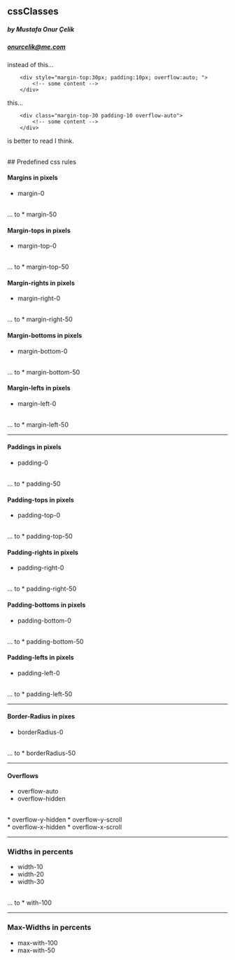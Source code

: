 ## cssClasses
##### by Mustafa Onur Çelik
##### onurcelik@me.com 

instead of this...
```
    <div style="margin-top:30px; padding:10px; overflow:auto; ">
        <!-- some content -->
    </div>
```

this...
```
    <div class="margin-top-30 padding-10 overflow-auto">
        <!-- some content -->
    </div>
```

is better to read I think.

<br>
## Predefined css rules
<br>

#### Margins in pixels
* margin-0
<br>
... to
* margin-50


#### Margin-tops in pixels
* margin-top-0
<br>
... to
* margin-top-50


#### Margin-rights in pixels
* margin-right-0
<br>
... to
* margin-right-50


#### Margin-bottoms in pixels
* margin-bottom-0
<br>
... to
* margin-bottom-50


#### Margin-lefts in pixels
* margin-left-0
<br>
... to
* margin-left-50

<hr>

#### Paddings in pixels
* padding-0
<br>
... to
* padding-50


#### Padding-tops in pixels
* padding-top-0
<br>
... to
* padding-top-50


#### Padding-rights in pixels
* padding-right-0
<br>
... to
* padding-right-50


#### Padding-bottoms in pixels
* padding-bottom-0
<br>
... to
* padding-bottom-50


#### Padding-lefts in pixels
* padding-left-0
<br>
... to
* padding-left-50

<hr>

#### Border-Radius in pixes
* borderRadius-0
<br>
... to
* borderRadius-50

<hr>

#### Overflows
* overflow-auto
* overflow-hidden
<br>
* overflow-y-hidden
* overflow-y-scroll
<br>
* overflow-x-hidden
* overflow-x-scroll

<hr>

### Widths in percents
* width-10
* width-20
* width-30
<br>
... to
* with-100

<hr>

### Max-Widths in percents
* max-with-100
* max-with-50



